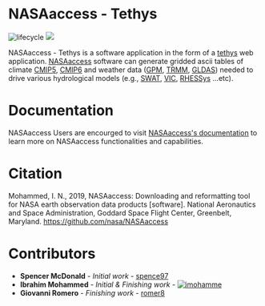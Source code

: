 # NASAaccess - Tethys

![lifecycle](https://img.shields.io/badge/lifecycle-stable-sucess.svg?style=plastic&logo=appveyor) [![](https://img.shields.io/readthedocs/nasaaccess?style=social)](https://nasaaccess.readthedocs.io/en/latest/index.html)

NASAaccess - Tethys is a software application in the form of a [tethys](https://www.tethysplatform.org/) web application. [NASAaccess](https://github.com/nasa/NASAaccess) software can generate gridded ascii tables of climate [CMIP5](https://pcmdi.llnl.gov/mips/cmip5/ "Coupled Model Intercomparison Project Phase 5"), [CMIP6](https://pcmdi.llnl.gov/CMIP6/ "Coupled Model Intercomparison Project Phase 6") and weather data ([GPM](https://gpm.nasa.gov/data/directory "Global Precipitation Measurement"), [TRMM](https://gpm.nasa.gov/missions/trmm "Tropical Rainfall Measuring Mission"), [GLDAS](https://ldas.gsfc.nasa.gov/gldas "Global Land Data Assimilation System")) needed to drive various hydrological models (e.g., [SWAT](https://swat.tamu.edu/ "Soil & Water Assessment Tool"), [VIC](https://github.com/UW-Hydro/VIC "Variable Infiltration Capacity"), [RHESSys](https://github.com/RHESSys/RHESSys "The Regional Hydro-Ecological Simulation System") …etc).

# Documentation

NASAaccess Users are encourged to visit [NASAaccess's documentation](https://nasaaccess.readthedocs.io/en/latest/index.html) to learn more on NASAaccess functionalities and capabilities. 


# Citation

Mohammed, I. N., 2019, NASAaccess: Downloading and reformatting tool for NASA earth observation data products [software]. National Aeronautics and Space Administration, Goddard Space Flight Center, Greenbelt, Maryland. https://github.com/nasa/NASAaccess

# Contributors
* **Spencer McDonald** - *Initial work* - [spence97](https://github.com/spence97)
* **Ibrahim Mohammed** -  *Initial & Finishing work* -  [![imohamme](https://info.orcid.org/wp-content/uploads/2019/11/orcid_16x16.png)](https://orcid.org/0000-0002-6542-319X)
* **Giovanni Romero** - *Finishing work* - [romer8](https://github.com/romer8)
